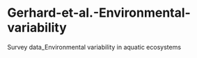 # Gerhard-et-al.-Environmental-variability
Survey data_Environmental variability in aquatic ecosystems 
